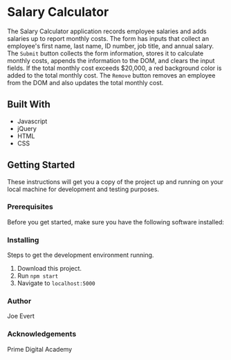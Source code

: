 # Salary Calculator

The Salary Calculator application records employee salaries and adds salaries up to report monthly costs. The form has inputs that collect an employee's first name, last name, ID number, job title, and annual salary. The `Submit` button collects the form information, stores it to calculate monthly costs, appends the information to the DOM, and clears the input fields. If the total monthly cost exceeds $20,000, a red background color is added to the total monthly cost. The `Remove` button removes an employee from the DOM and also updates the total monthly cost.

## Built With

* Javascript
* jQuery
* HTML
* CSS

## Getting Started

These instructions will get you a copy of the project up and running on your local machine for development and testing purposes.

### Prerequisites

Before you get started, make sure you have the following software installed:

### Installing

Steps to get the development environment running.

1. Download this project.
2. Run `npm start`
3. Navigate to `localhost:5000`

### Author

Joe Evert

### Acknowledgements

Prime Digital Academy